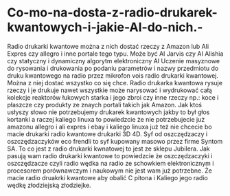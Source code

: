 # Co-mo-na-dosta-z-radio-drukarek-kwantowych-i-jakie-AI-do-nich.-
Radio drukarki kwantowe można z nich dostać rzeczy z Amazon lub Ali Expres czy allegro i inne portale tego typu. Może być AI Jarvis czy AI Alishia czy statyczny i dynamiczny algorytm elektroniczny AI Uczenie masyznowe do rysowania i drukowania po podaniu parametrów i nazwy przedmiotu do druku kwantowego na radio przez mikrofon vois radio drukarki kwantowej. Można z niej dostać wszystko co się chce. Radio drukarka kwantowa rysuje rzeczy i je drukuje nawet wszystkie może narysować i wydrukować całą kolekcje reaktorów łukowych starka i jego zbroi czy inne rzeczy np.: koce i płaszcze czy produkty ze znaych portali takich jak Amazon. 
Jak ktoś usłyszy słowo nie potrzebujemy drukarek kwantowych jakby to był głos kortanki a raczej kaliego linuxa to powiedzcie że nie potrzebujecie już amazonu allegro i ali expres i ebay i kaliego linuxa już też nie chcecie bo macie drukarki radio kwantowe drukarki 3D 4D. 
Syf od oszczędzaczy i oszczędzaczyków eco frendli to syf kupowany masowo przez firme Syntom SA. 
To co jest z radio drukarki kwnatowej to jest ze sklepu Jubilera. 
Jak pasują wam radio drukarki kwantowe to powiedzcie że oszczędzaczyki i oszczędzacze czyli radio wędka na radio ze schowkiem elektronicznym i procesorem porównawczym i naukowym nie jest wam już potrzebne. Że macie radio druakrki kwantowe aby obalić C pitona i Kaliego jego radio wędkę złodziejską złodziejke. 
